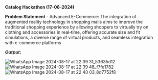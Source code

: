 **Catalog Hackathon (17-08-2024)**

**Problem Statement** - Advanced E-Commerce: The integration of augmented reality technology in shopping malls aims to improve the traditional shopping experience by allowing shoppers to virtually try on clothing and accessories in real-time, offering accurate size and fit simulations, a diverse range of virtual products, and seamless integration with e-commerce platforms

**_Output_:**

![WhatsApp Image 2024-08-17 at 22 39 31_53635d12](https://github.com/user-attachments/assets/d3da2f9d-32af-4e3d-b2b5-f7b80a0513b6)
![WhatsApp Image 2024-08-17 at 22 39 48_f7fe1782](https://github.com/user-attachments/assets/9d126045-da6c-43d8-9dcb-87d55a7a28c5)
![WhatsApp Image 2024-08-17 at 22 40 03_8d7752f8](https://github.com/user-attachments/assets/95279b39-97d8-4729-97fe-b2f1d4ce2b37)
